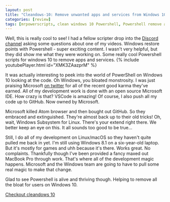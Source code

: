 ```yaml
---
layout: post
title: "Cleandows-10: Remove unwanted apps and services from Windows 10 with Powershell"
categories: [review]
tags: [mrpowerscripts, clean windows 10 Powershell, Powershell remove apps windows 10, windows 10 remove apps]
---
```


Well, this is really cool to see! I had a fellow scripter drop into the [Discord channel](https://bit.ly/mrps-discord) asking some questions about one of my videos. Windows restore points with Powershell - super exciting content. I wasn't very helpful, but they did show me what they were working on. Some really cool Powershell scripts for windows 10 to remove apps and services. {% include youtubePlayer.html id="XMK3ZAazprM" %}

It was actually interesting to peek into the world of PowerShell on Windows 10 looking at the code. Oh Windows, you bloated monstrosity. I was just praising Microsoft [on twitter](https://bit.ly/mrps-twitter) for all of the recent good karma they've earned. All of my development work is done with an open source Microsoft IDE. How crazy is that? VSCode is amazing! Of course, I also push all my code up to GitHub. Now owned by Microsoft.

Microsoft killed Atom browser and then bought out GitHub. So they embraced and extinguished. They're almost back up to their old tricks! Oh, wait, Windows Subsystem for Linux. There's your extend right there. We better keep an eye on this. It all sounds too good to be true...

Still, I do all of my development on Linux/macOS so they haven't quite pulled me back in yet. I'm still using Windows 8.1 on a six-year-old laptop. But it's mostly for games and uhh because it's there. Works great. No complaints. Thankfully though I've been provided a fancy maxed out MacBook Pro through work. That's where all of the development magic happens. Microsoft and the Windows team are going to have to pull some real magic to make that change.

Glad to see Powershell is alive and thriving though. Helping to remove all the bloat for users on Windows 10.

[Checkout cleandows 10](https://github.com/Ignaciox/Cleandows-10)

